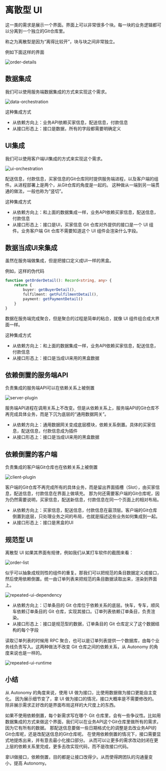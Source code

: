 # 离散型 UI

这一类的需求是展示一个界面。界面上可以非常很多个块。每一块的业务逻辑都可以分离到一个独立的Git仓库里。

称之为离散型是因为“离得比较开”，块与块之间非常独立。

例如下面这样的界面

![order-details](./order-details.png)

## 数据集成

我们可以使用服务端数据集成的方式来实现这个需求。

![data-orchestration](./data-orchestration.drawio.svg)

这种集成方式

* 从依赖方向上：业务API依赖买家信息，配送信息，付款信息
* 从接口形态上：接口是数据，所有的字段都需要明确定义

## UI集成

我们可以使用客户端UI集成的方式来实现这个需求。

![ui-orchestration](./ui-orchestration.drawio.svg)

配送信息，付款信息，买家信息的Git仓库同时提供服务端进程，以及客户端的组件。从进程部署上是两个，从Git仓库的角度是一起的。
这种做从一端到另一端贯通的做法，一般也称为“竖切”。

这种集成方式

* 从依赖方向上：和上面的数据集成一样，业务API依赖买家信息，配送信息，付款信息
* 从接口形态上：接口是UI，买家信息 Git 仓库对外提供的接口是一个 UI 组件。业务客户端 Git 仓库不需要知道这个 UI 组件会渲染什么字段。

## 数据当成UI来集成

虽然在服务端做集成，但是把接口定义成UI一样的黑盒。

例如，这样的伪代码

```ts
function getOrderDetail(): Record<string, any> {
    return {
        buyer: getBuyerDetail(),
        fulfilment: getFulfilmentDetail(),
        payment: getPaymentDetail()
    }
}
```

数据在服务端完成聚合，但是聚合的过程是简单的粘合，就像 UI 组件组合成大界面一样。

这种集成方式

* 从依赖方向上：和上面的数据集成一样，业务API依赖买家信息，配送信息，付款信息
* 从接口形态上：接口是当成UI来用的黑盒数据

## 依赖倒置的服务端API

负责集成的服务端API可以在依赖关系上被倒置

![server-plugin](./server-plugin.drawio.svg)

服务端API进程在调用关系上不改变。但是从依赖关系上，服务端API的Git仓库不再完成具体业务，而是下沉为底层的“通用数据网关”。

* 从依赖方向上：通用数据网关变成底层模块，依赖关系倒置。具体的买家信息，配送信息，付款信息成为插件
* 从接口形态上：接口是当成UI来用的黑盒数据

## 依赖倒置的客户端

负责集成的客户端Git仓库也在依赖关系上被倒置

![client-plugin](./client-plugin.drawio.svg)

客户端的Git仓库不再完成所有的具体业务，而是留出界面插槽（Slot），由买家信息，配送信息，付款信息在界面上做填充。
那为何还需要客户端的Git仓库呢，因为仍然需要说明，买家信息，配送新信息，付款信息在同一个页面上的相对布局。

* 从依赖方向上：买家信息，配送信息，付款信息在最顶层。客户端的Git仓库倒置到底层，只处理业务之间的布局，也就是描述这些业务如何集成到一起。
* 从接口形态上：接口是黑盒的UI

## 规范型 UI

离散型 UI 如果其界面有规律，例如我们从某打车软件的截图来看：

![order-list](./order-list.jpeg)

似乎可以抽象成规则性的组件的重复。那我们可以把规范的条目数据定义成接口，然后使用依赖倒置。统一由订单列表来把规范的条目数据读取出来，渲染到界面上。

![repeated-ui-dependency](./repeated-ui-dependency.drawio.svg)

* 从依赖方向上：订单条目的 Git 仓库位于依赖关系的底层。快车，专车，顺风车依赖订单条目的 Git 仓库，实现其接口。订单列表依赖订单条目，负责渲染。
* 从接口形态上：接口是规范型的数据，订单条目的 Git 仓库定义了这个数据结构的每个字段

读取订单列表的时候用 RPC 聚合，也可以是订单列表提供一个数据库，由每个业务线负责写入。这两种做法不改变 Git 仓库之间的依赖关系，从 Autonomy 的角度来说也是一样的。

![repeated-ui-runtime](./repeated-ui-runtime.drawio.svg)

## 小结

从 Autonomy 的角度来说，使用 UI 做为接口，比使用数据做为接口更能自主变化。
因为展示细节变了，拿 UI 做为接口的情况，接口大概率是不需要修改的。
除非展示需求正好改的是界面布局这样的大尺度上的东西。

如果不使用依赖倒置，每个新需求写在哪个 Git 仓库里，会有一些争议性。比如用数据集成的方式来做这个界面，我们可以在业务API这个Git仓库里做所有的需求，因为它有所有的数据。
那配送信息要做一些日期格式化的调整是去改业务API的Git仓库呢，还是改配送信息的Git仓库呢。
在使用依赖倒置的情况下，接口需要显式地提炼出来，并有意去最小化接口部分。
从而可以让更多的需求改动封闭在更上层的依赖关系里完成，更多去改实现代码，而不是改接口代码。

拿UI做接口，依赖倒置，目的都是让接口改得少。从而使得跨团队的沟通量变小，提高 Autonomy。
